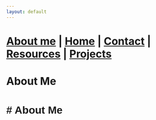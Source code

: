 ```yaml
---
layout: default
---
```


#  [About me](./aboutme.html) | [Home](./index.html) | [Contact](./contactinfo.html) | [Resources](./resources.html) | [Projects](./projects.html)


# About Me

<div style="font-family: Arial, sans-serif; line-height: 1.6;">
  <h1># About Me</h1>
  <div id="typewriter" style="display: inline-block; overflow: hidden; white-space: pre-wrap; border-right: 3px solid #000; animation: blink 0.7s step-end infinite; font-size: 18px; font-weight: bold;"></div>

  <style>
    @keyframes blink {
      from, to { border-color: transparent; }
      50% { border-color: black; }
    }
  </style>

  <script>
    const text = `
**Hi there! I'm Shane**, an IT professional with over a decade and a half of experience spanning various domains in technology. My journey in IT has allowed me to develop a broad skill set, ranging from network and system administration to cybersecurity and web development.

### Current Focus
I am currently pivoting towards becoming a **Security Operations Analyst**, with plans to transition into **Threat Intelligence** and **Penetration Testing**. My motivation is driven by a passion for protecting and securing digital infrastructures.

### Professional Background
I’ve evolved from working as a mobile, computer, and network technician to becoming deeply immersed in the world of cybersecurity. My journey has been shaped by various roles, including working as a Digital Specialist and Projectionist, where I managed both technical operations and digital systems. These experiences have honed my ability to tackle complex technical problems with creative solutions.

### Personal Interests
Outside of work, I’m an avid photographer, audiophile, and gamer. I enjoy exploring digital landscapes and honing my strategic thinking through gaming.

### Lifelong Learning
I believe that learning is a lifelong adventure. Whether I’m delving into the nuances of network security, experimenting with new culinary recipes, or exploring the latest photography techniques, my curiosity is the driving force behind all my endeavors.

### Commitment to Innovation
Beyond security, I’m dedicated to staying at the forefront of **tech innovation**. My ability to engineer high-quality prompts has led me to dive deep into AI and automation workflows, helping businesses and individuals optimize and secure their technology stacks.
    `;

    let i = 0;
    const speed = 50; // typing speed in milliseconds
    const container = document.getElementById('typewriter');

    function typeWriter() {
      if (i < text.length) {
        if (text.charAt(i) === '\n') {
          container.innerHTML += '<br>';
        } else {
          container.innerHTML += text.charAt(i);
        }
        i++;
        setTimeout(typeWriter, speed);
      }
    }

    typeWriter();
  </script>
</div>


